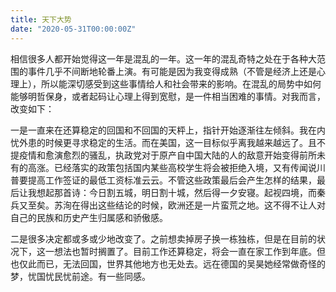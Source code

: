 ```yaml
---
title: 天下大势
date: "2020-05-31T00:00:00Z"
---
```


相信很多人都开始觉得这一年是混乱的一年。这一年的混乱奇特之处在于各种大范围的事件几乎不间断地轮番上演。有可能是因为我变得成熟（不管是经济上还是心理上），所以能深切感受到这些事情给人和社会带来的影响。在混乱的局势中如何能够明哲保身，或者起码让心理上得到宽慰，是一件相当困难的事情。对我而言，改变如下：

一是一直来在还算稳定的回国和不回国的天枰上，指针开始逐渐往左倾斜。我在内忧外患的时候更寻求稳定的生活。而在美国，这一目标似乎离我越来越远了。且不提疫情和愈演愈烈的骚乱，执政党对于原产自中国大陆的人的敌意开始变得前所未有的高涨。已经落实的政策包括国内某些高校学生将会被拒绝入境，又有传闻说川普要提高工作签证的最低工资标准云云。不管这些政策最后会产生怎样的结果，最后让我想起那首诗：今日割五城，明日割十城，然后得一夕安寝。起视四境，而秦兵又至矣。苏洵在得出这些结论的时候，欧洲还是一片蛮荒之地。这不得不让人对自己的民族和历史产生归属感和骄傲感。

二是很多决定都或多或少地改变了。之前想卖掉房子换一栋独栋，但是在目前的状况下，这一想法也暂时搁置了。目前工作还算稳定，将会一直在家工作到年底。但也仅此而已，无法回国，世界其他地方也无处去。远在德国的吴昊她经常做奇怪的梦，忧国忧民忧前途。有一些同感。
